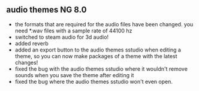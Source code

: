 ## audio themes NG 8.0
* the formats that are required for the audio files have been changed.  you need *.wav files with a sample rate of 44100 hz
* switched to steam audio for 3d audio! 
* added reverb 
* added an export button to the audio themes sstudio when editing a theme, so you can now make packages of a theme with the latest changes! 
* fixed the bug with the audio themes sstudio where it wouldn't remove sounds when you save the theme after editing it
* fixed the bug where the audio themes sstudio won't even open. 